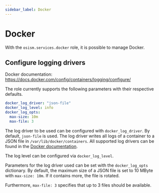 ```yaml
---
sidebar_label: Docker
---
```


# Docker

With the `osism.services.docker` role, it is possible to manage Docker.

## Configure logging drivers

Docker documentation: https://docs.docker.com/config/containers/logging/configure/

The role currently supports the following parameters with their respective defaults.

```yaml
docker_log_driver: "json-file"
docker_log_level: info
docker_log_opts:
  max-size: 10m
  max-file: 3
```

The log driver to be used can be configured with `docker_log_driver`. By default,
`json-file` is used. The log driver writes all logs of a container to a JSON file
in `/var/lib/docker/containers`. All supported log drivers can be found in the
[Docker documentation](https://docs.docker.com/config/containers/logging/configure/#supported-logging-drivers).

The log level can be configured via `docker_log_level`.

Parameters for the log driver used can be set with the `docker_log_opts` dictionary.
By default, the maximum size of a JSON file is set to 10 MByte with `max-size: 10m`.
If it contains more, the file is rotated.

Furthermore, `max-file: 3` specifies that up to 3 files should be available.
